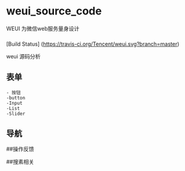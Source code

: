 # weui_source_code
WEUI 为微信web服务量身设计

###


[Build Status]
(https://travis-ci.org/Tencent/weui.svg?branch=master)

weui 源码分析


## 表单
    - 按钮
    -button
    -Input
    -List
    -Slider

## 导航

##操作反馈

##搜素相关
